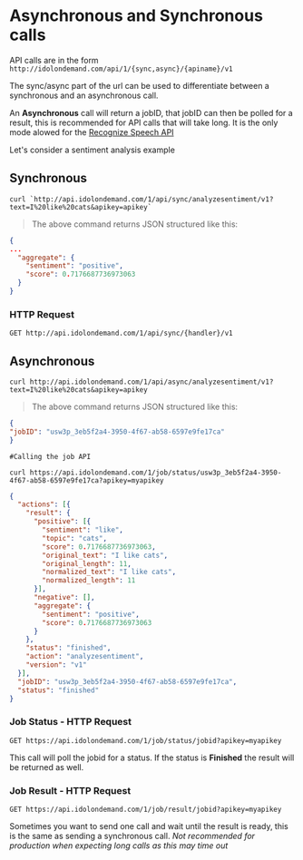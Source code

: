 

# Asynchronous and Synchronous calls

API calls are in the form `http://idolondemand.com/api/1/{sync,async}/{apiname}/v1`

The sync/async part of the url can be used to differentiate between a synchronous and an asynchronous call.

An **Asynchronous** call will return a jobID, that jobID can then be polled for a result, this is recommended for API calls that will take long. It is the only mode alowed for the [Recognize Speech API]()

Let's consider a sentiment analysis example

## Synchronous

```shell
curl `http://api.idolondemand.com/1/api/sync/analyzesentiment/v1?text=I%20like%20cats&apikey=apikey`
```
> The above command returns JSON structured like this:

```json
{
...
  "aggregate": {
    "sentiment": "positive",
    "score": 0.7176687736973063
  }
}
```

### HTTP Request

`GET http://api.idolondemand.com/1/api/sync/{handler}/v1`

## Asynchronous

```shell
curl http://api.idolondemand.com/1/api/async/analyzesentiment/v1?text=I%20like%20cats&apikey=apikey
```
> The above command returns JSON structured like this:

```json
{
"jobID": "usw3p_3eb5f2a4-3950-4f67-ab58-6597e9fe17ca"
}
```

```shell
#Calling the job API

curl https://api.idolondemand.com/1/job/status/usw3p_3eb5f2a4-3950-4f67-ab58-6597e9fe17ca?apikey=myapikey
```

```json
{
  "actions": [{
    "result": {
      "positive": [{
        "sentiment": "like",
        "topic": "cats",
        "score": 0.7176687736973063,
        "original_text": "I like cats",
        "original_length": 11,
        "normalized_text": "I like cats",
        "normalized_length": 11
      }],
      "negative": [],
      "aggregate": {
        "sentiment": "positive",
        "score": 0.7176687736973063
      }
    },
    "status": "finished",
    "action": "analyzesentiment",
    "version": "v1"
  }],
  "jobID": "usw3p_3eb5f2a4-3950-4f67-ab58-6597e9fe17ca",
  "status": "finished"
}
```

### Job Status - HTTP Request

`GET https://api.idolondemand.com/1/job/status/jobid?apikey=myapikey`

This call will poll the jobid for a status. If the status is **Finished** the result will be returned as well.

### Job Result - HTTP Request

`GET https://api.idolondemand.com/1/job/result/jobid?apikey=myapikey`

Sometimes you want to send one call and wait until the result is ready, this is the same as sending a synchronous call. *Not recommended for production when expecting long calls as this may time out*
